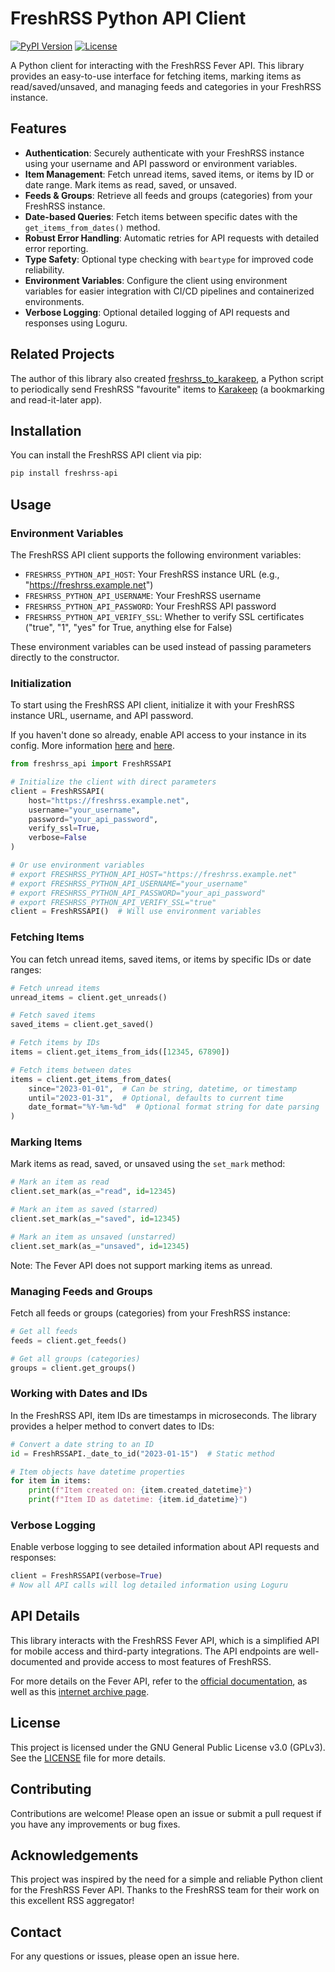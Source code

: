 # FreshRSS Python API Client

[![PyPI Version](https://img.shields.io/pypi/v/freshrss-api)](https://pypi.org/project/freshrss-api/)
[![License](https://img.shields.io/badge/license-GPLv3-blue)](LICENSE)

A Python client for interacting with the FreshRSS Fever API. This library provides an easy-to-use interface for fetching items, marking items as read/saved/unsaved, and managing feeds and categories in your FreshRSS instance.

## Features

- **Authentication**: Securely authenticate with your FreshRSS instance using your username and API password or environment variables.
- **Item Management**: Fetch unread items, saved items, or items by ID or date range. Mark items as read, saved, or unsaved.
- **Feeds & Groups**: Retrieve all feeds and groups (categories) from your FreshRSS instance.
- **Date-based Queries**: Fetch items between specific dates with the `get_items_from_dates()` method.
- **Robust Error Handling**: Automatic retries for API requests with detailed error reporting.
- **Type Safety**: Optional type checking with `beartype` for improved code reliability.
- **Environment Variables**: Configure the client using environment variables for easier integration with CI/CD pipelines and containerized environments.
- **Verbose Logging**: Optional detailed logging of API requests and responses using Loguru.

## Related Projects

The author of this library also created [freshrss_to_karakeep](https://github.com/thiswillbeyourgithub/freshrss_to_karakeep), a Python script to periodically send FreshRSS "favourite" items to [Karakeep](https://github.com/karakeep-app/karakeep) (a bookmarking and read-it-later app).

## Installation

You can install the FreshRSS API client via pip:

```bash
pip install freshrss-api
```

## Usage

### Environment Variables

The FreshRSS API client supports the following environment variables:

- `FRESHRSS_PYTHON_API_HOST`: Your FreshRSS instance URL (e.g., "https://freshrss.example.net")
- `FRESHRSS_PYTHON_API_USERNAME`: Your FreshRSS username
- `FRESHRSS_PYTHON_API_PASSWORD`: Your FreshRSS API password
- `FRESHRSS_PYTHON_API_VERIFY_SSL`: Whether to verify SSL certificates ("true", "1", "yes" for True, anything else for False)

These environment variables can be used instead of passing parameters directly to the constructor.

### Initialization

To start using the FreshRSS API client, initialize it with your FreshRSS instance URL, username, and API password.

If you haven't done so already, enable API access to your instance in its config. More information [here](https://freshrss.github.io/FreshRSS/en/users/06_Mobile_access.html) and [here](https://github.com/thiswillbeyourgithub/freshrss_python_api/issues/2#issuecomment-3172941542).

```python
from freshrss_api import FreshRSSAPI

# Initialize the client with direct parameters
client = FreshRSSAPI(
    host="https://freshrss.example.net",
    username="your_username",
    password="your_api_password",
    verify_ssl=True,
    verbose=False
)

# Or use environment variables
# export FRESHRSS_PYTHON_API_HOST="https://freshrss.example.net"
# export FRESHRSS_PYTHON_API_USERNAME="your_username"
# export FRESHRSS_PYTHON_API_PASSWORD="your_api_password"
# export FRESHRSS_PYTHON_API_VERIFY_SSL="true"
client = FreshRSSAPI()  # Will use environment variables
```

### Fetching Items

You can fetch unread items, saved items, or items by specific IDs or date ranges:

```python
# Fetch unread items
unread_items = client.get_unreads()

# Fetch saved items
saved_items = client.get_saved()

# Fetch items by IDs
items = client.get_items_from_ids([12345, 67890])

# Fetch items between dates
items = client.get_items_from_dates(
    since="2023-01-01",  # Can be string, datetime, or timestamp
    until="2023-01-31",  # Optional, defaults to current time
    date_format="%Y-%m-%d"  # Optional format string for date parsing
)
```

### Marking Items

Mark items as read, saved, or unsaved using the `set_mark` method:

```python
# Mark an item as read
client.set_mark(as_="read", id=12345)

# Mark an item as saved (starred)
client.set_mark(as_="saved", id=12345)

# Mark an item as unsaved (unstarred)
client.set_mark(as_="unsaved", id=12345)
```

Note: The Fever API does not support marking items as unread.

### Managing Feeds and Groups

Fetch all feeds or groups (categories) from your FreshRSS instance:

```python
# Get all feeds
feeds = client.get_feeds()

# Get all groups (categories)
groups = client.get_groups()
```

### Working with Dates and IDs

In the FreshRSS API, item IDs are timestamps in microseconds. The library provides a helper method to convert dates to IDs:

```python
# Convert a date string to an ID
id = FreshRSSAPI._date_to_id("2023-01-15")  # Static method

# Item objects have datetime properties
for item in items:
    print(f"Item created on: {item.created_datetime}")
    print(f"Item ID as datetime: {item.id_datetime}")
```

### Verbose Logging

Enable verbose logging to see detailed information about API requests and responses:

```python
client = FreshRSSAPI(verbose=True)
# Now all API calls will log detailed information using Loguru
```

## API Details

This library interacts with the FreshRSS Fever API, which is a simplified API for mobile access and third-party integrations. The API endpoints are well-documented and provide access to most features of FreshRSS.

For more details on the Fever API, refer to the [official documentation](https://freshrss.github.io/FreshRSS/en/developers/06_Fever_API.html), as well as this [internet archive page](https://web.archive.org/web/20230616124016/feedafever.com/api).

## License

This project is licensed under the GNU General Public License v3.0 (GPLv3). See the [LICENSE](LICENSE) file for more details.

## Contributing

Contributions are welcome! Please open an issue or submit a pull request if you have any improvements or bug fixes.

## Acknowledgements

This project was inspired by the need for a simple and reliable Python client for the FreshRSS Fever API. Thanks to the FreshRSS team for their work on this excellent RSS aggregator!

## Contact

For any questions or issues, please open an issue here.
